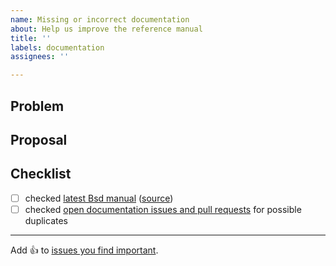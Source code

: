```yaml
---
name: Missing or incorrect documentation
about: Help us improve the reference manual
title: ''
labels: documentation
assignees: ''

---
```


## Problem

<!-- describe your problem -->

## Proposal

<!-- propose a solution -->

## Checklist

<!-- make sure this issue is not redundant or obsolete -->

- [ ] checked [latest Bsd manual] \([source])
- [ ] checked [open documentation issues and pull requests] for possible duplicates

[latest Bsd manual]: https://basedlinux.org/manual/bsd/unstable/
[source]: https://github.com/BasedLinux/bsd/tree/master/doc/manual/source
[open documentation issues and pull requests]: https://github.com/BasedLinux/bsd/labels/documentation

---

Add :+1: to [issues you find important](https://github.com/BasedLinux/bsd/issues?q=is%3Aissue+is%3Aopen+sort%3Areactions-%2B1-desc).
